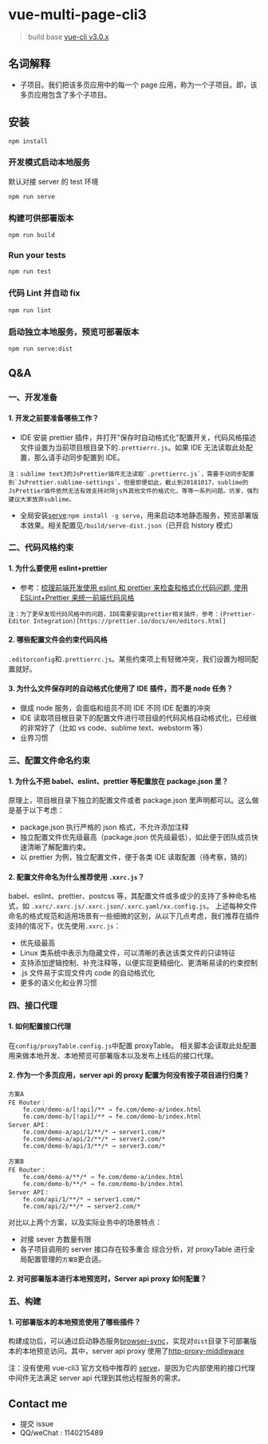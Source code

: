 # vue-multi-page-cli3

> build base [vue-cli v3.0.x](https://cli.vuejs.org/zh/)

## 名词解释

- 子项目。我们把该多页应用中的每一个 page 应用，称为一个子项目。即，该多页应用包含了多个子项目。

## 安装

```
npm install
```

### 开发模式启动本地服务

默认对接 server 的 test 环境

```
npm run serve
```

### 构建可供部署版本

```
npm run build
```

### Run your tests

```
npm run test
```

### 代码 Lint 并自动 fix

```
npm run lint
```

### 启动独立本地服务，预览可部署版本

```
npm run serve:dist
```

## Q&A

### 一、开发准备

#### 1. 开发之前要准备哪些工作？

- IDE 安装 prettier 插件，并打开"保存时自动格式化"配置开关，代码风格描述文件设置为当前项目根目录下的`.prettierrc.js`。如果 IDE 无法读取此处配置，那么请手动同步配置到 IDE。

```
注：sublime text3的JsPrettier插件无法读取`.prettierrc.js`，需要手动同步配置到`JsPrettier.sublime-settings`。但是即便如此，截止到20181017，sublime的JsPrettier插件依然无法有效支持对除js外其他文件的格式化，等等一系列问题。坑爹，强烈建议大家放弃sublime。
```

- 全局安装[serve](https://github.com/zeit/serve):`npm install -g serve`，用来启动本地静态服务，预览部署版本效果。相关配置见`/build/serve-dist.json`（已开启 history 模式）

### 二、代码风格约束

#### 1. 为什么要使用 eslint+prettier

- 参考：[梳理前端开发使用 eslint 和 prettier 来检查和格式化代码问题](http://web.jobbole.com/94786/),[
  使用 ESLint+Prettier 来统一前端代码风格](https://segmentfault.com/a/1190000015315545)

```
注：为了更早发现代码风格中的问题，IDE需要安装prettier相关插件，参考：(Prettier-Editor Integration)[https://prettier.io/docs/en/editors.html]
```

#### 2. 哪些配置文件会约束代码风格

`.editorconfig`和`.prettierrc.js`。某些约束项上有轻微冲突，我们设置为相同配置就好。

#### 3. 为什么文件保存时的自动格式化使用了 IDE 插件，而不是 node 任务？

- 做成 node 服务，会面临和组员不同 IDE 不同 IDE 配置的冲突
- IDE 读取项目根目录下的配置文件进行项目级的代码风格自动格式化，已经做的非常好了（比如 vs code、sublime text、webstorm 等）
- 业界习惯

### 三、配置文件命名约束

#### 1. 为什么不把 babel、eslint、prettier 等配置放在 package.json 里？

原理上，项目根目录下独立的配置文件或者 package.json 里声明都可以。这么做是基于以下考虑：

- package.json 执行严格的 json 格式，不允许添加注释
- 独立配置文件优先级最高（package.json 优先级最低），如此便于团队成员快速清晰了解配置约束。
- 以 prettier 为例，独立配置文件，便于各类 IDE 读取配置（待考察，猜的）

#### 2. 配置文件命名为什么推荐使用 `.xxrc.js`？

babel、eslint、prettier、postcss 等，其配置文件或多或少的支持了多种命名格式，如 `.xxrc/.xxrc.js/.xxrc.json/.xxrc.yaml/xx.config.js`。
上述每种文件命名的格式规范和适用场景有一些细微的区别，从以下几点考虑，我们推荐在插件支持的情况下，优先使用`.xxrc.js`：

- 优先级最高
- Linux 类系统中表示为隐藏文件，可以清晰的表达该类文件的只读特征
- 支持添加逻辑控制、补充注释等，以便实现更精细化、更清晰易读的约束控制
- .js 文件易于实现文件内 code 的自动格式化
- 更多的语义化和业界习惯

### 四、接口代理

#### 1. 如何配置接口代理

在`config/proxyTable.config.js`中配置 proxyTable。
相关脚本会读取此处配置用来做本地开发、本地预览可部署版本以及发布上线后的接口代理。

#### 2. 作为一个多页应用，server api 的 proxy 配置为何没有按子项目进行归类？

```
方案A
FE Router：
    fe.com/demo-a/[!api]/** → fe.com/demo-a/index.html
    fe.com/demo-b/[!api]/** → fe.com/demo-b/index.html
Server API：
    fe.com/demo-a/api/1/**/* → server1.com/*
    fe.com/demo-a/api/2/**/* → server2.com/*
    fe.com/demo-b/api/3/**/* → server3.com/*

方案B
FE Router：
    fe.com/demo-a/**/* → fe.com/demo-a/index.html
    fe.com/demo-b/**/* → fe.com/demo-b/index.html
Server API：
    fe.com/api/1/**/* → server1.com/*
    fe.com/api/2/**/* → server2.com/*
```

对比以上两个方案，以及实际业务中的场景特点：

- 对接 sever 方数量有限
- 各子项目调用的 server 接口存在较多重合
  综合分析，对 proxyTable 进行全局配置管理的`方案B`更合适。

#### 2. 对可部署版本进行本地预览时，Server api proxy 如何配置？

### 五、构建

#### 1. 可部署版本的本地预览使用了哪些插件？

构建成功后，可以通过启动静态服务[browser-sync](https://github.com/BrowserSync/browser-sync)，实现对`dist`目录下可部署版本的本地预览访问。其中，server api proxy 使用了[http-proxy-middleware](https://github.com/chimurai/http-proxy-middleware)

注：没有使用 vue-cli3 官方文档中推荐的 [serve](https://github.com/zeit/serve)，是因为它内部使用的接口代理中间件无法满足 server api 代理到其他远程服务的需求。

## Contact me

- 提交 issue
- QQ/weChat : 1140215489
